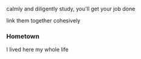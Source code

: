 calmly and diligently study, you'll get your job done <br>

link them together cohesively  <br>

### Hometown


I lived here my whole life  <br>

